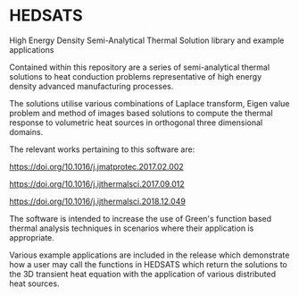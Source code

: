 # HEDSATS
High Energy Density Semi-Analytical Thermal Solution library and example applications

Contained within this repository are a series of semi-analytical thermal solutions to heat conduction problems representative of high energy density advanced manufacturing processes.

The solutions utilise various combinations of Laplace transform, Eigen value problem and method of images based solutions to compute the thermal response to volumetric heat sources in orthogonal three dimensional domains.

The relevant works pertaining to this software are:

https://doi.org/10.1016/j.jmatprotec.2017.02.002

https://doi.org/10.1016/j.ijthermalsci.2017.09.012

https://doi.org/10.1016/j.ijthermalsci.2018.12.049


The software is intended to increase the use of Green's function based thermal analysis techniques in scenarios where their application is appropriate.

Various example applications are included in the release which demonstrate how a user may call the functions in HEDSATS which return the solutions to the 3D transient heat equation with the application of various distributed heat sources.
